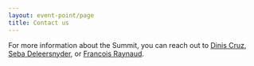 ```yaml
---
layout: event-point/page
title: Contact us
---
```

For more information about the Summit, you can reach out to [Dinis Cruz](mailto:dinis.cruz@owasp.org), [Seba Deleersnyder](mailto:seba@owasp.org), or [Francois Raynaud](mailto:francois@devseccon.com).
